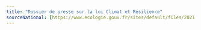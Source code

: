 ```yaml
---
title: "Dossier de presse sur la loi Climat et Résilience"
sourceNational: [https://www.ecologie.gouv.fr/sites/default/files/2021.08.24-DP_Loi_climat_promulguee.pdf](https://www.ecologie.gouv.fr/dossier-presse-loi-climat-et-resilience)https://www.ecologie.gouv.fr/dossier-presse-loi-climat-et-resilience
---
```

